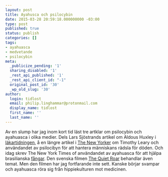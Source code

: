 ```yaml
---
layout: post
title: Ayahusca och psilocybin
date: 2015-03-28 20:59:18.000000000 -03:00
type: post
published: true
status: publish
categories: []
tags:
- ayahuasca
- medvetande
- psilocybin
meta:
  _publicize_pending: '1'
  sharing_disabled: '1'
  _rest_api_published: '1'
  _rest_api_client_id: "-1"
  original_post_id: '30'
  _wp_old_slug: '30'
author:
  login: tidlost
  email: philip.linghammar@protonmail.com
  display_name: tidlost
  first_name: ''
  last_name: ''
---
```

Av en slump har jag inom kort tid läst tre artklar om psilocybin och ayahuasca i olika medier. Dels Lars Sjöstrands artikel om Aldous Huxley i [läkartidningen](http://läkartidningen.se/Aktuellt/Kultur/Kultur/2015/03/Nyfikenhet-utan-granser/), å en längre artikel i [The New Yorker](http://www.newyorker.com/magazine/2015/02/09/trip-treatment) om Timothy Leary och användandet av psilocibyn för att hantera människans rädsla för döden. Och idag skrev The New York Times of användandet av ayahuasca för att hjälpa brasilianska [fångar](http://www.nytimes.com/2015/03/29/world/americas/a-hallucinogenic-tea-time-for-some-brazilian-prisoners.html). Den svenska filmen [The Quiet Roar](http://www.imdb.com/title/tt2835536/?ref_=nm_knf_i1) behandlar även temat. Men den filmen har jag fortfarande inte sett. Kanske börjar svampar och ayahuasca röra sig från hippiekulturen mot medicinen.
